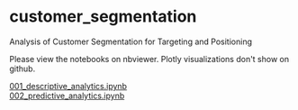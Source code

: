 # customer_segmentation
Analysis of Customer Segmentation for Targeting and Positioning

Please view the notebooks on nbviewer. Plotly visualizations don't show on github.

[001_descriptive_analytics.ipynb](https://nbviewer.jupyter.org/github/YM88/customer_segmentation/blob/master/001_descriptive_analytics.ipynb)  
[002_predictive_analytics.ipynb](https://nbviewer.jupyter.org/github/YM88/customer_segmentation/blob/master/002_predictive_analytics.ipynb)  